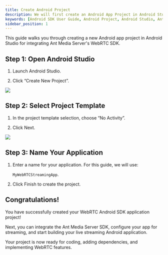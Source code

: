 ```yaml
---
title: Create Android Project
description: We will first create an Android App Project in Android Studio
keywords: [Android SDK User Guide, Android Project, Android Studio, Ant Media Server Documentation, Ant Media Server Tutorials]
sidebar_position: 1
---
```


This guide walks you through creating a new Android app project in Android Studio for integrating Ant Media Server's WebRTC SDK.

## Step 1: Open Android Studio

1. Launch Android Studio.

2. Click “Create New Project”.

![](@site/static/img/sdk-integration/android-sdk/android-new-project-page.png)

## Step 2: Select Project Template

1. In the project template selection, choose “No Activity”.

2. Click Next.

![](@site/static/img/sdk-integration/android-sdk/android-project-naming-screen.png)

## Step 3: Name Your Application

1. Enter a name for your application. For this guide, we will use:

   `MyWebRTCStreamingApp`.

2. Click Finish to create the project.

## Congratulations!

You have successfully created your WebRTC Android SDK application project!

Next, you can integrate the Ant Media Server SDK, configure your app for streaming, and start building your live streaming Android application.

Your project is now ready for coding, adding dependencies, and implementing WebRTC features.
